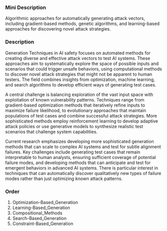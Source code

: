 ### Mini Description

Algorithmic approaches for automatically generating attack vectors, including gradient-based methods, genetic algorithms, and learning-based approaches for discovering novel attack strategies.

### Description

Generation Techniques in AI safety focuses on automated methods for creating diverse and effective attack vectors to test AI systems. These approaches aim to systematically explore the space of possible inputs and scenarios that could trigger unsafe behaviors, using computational methods to discover novel attack strategies that might not be apparent to human testers. The field combines insights from optimization, machine learning, and search algorithms to develop efficient ways of generating test cases.

A central challenge is balancing exploration of the vast input space with exploitation of known vulnerability patterns. Techniques range from gradient-based optimization methods that iteratively refine inputs to maximize failure likelihood, to evolutionary approaches that maintain populations of test cases and combine successful attack strategies. More sophisticated methods employ reinforcement learning to develop adaptive attack policies or use generative models to synthesize realistic test scenarios that challenge system capabilities.

Current research emphasizes developing more sophisticated generation methods that can scale to complex AI systems and test for subtle alignment failures. Key challenges include generating test cases that remain interpretable to human analysts, ensuring sufficient coverage of potential failure modes, and developing methods that can anticipate and test for emergent behaviors in advanced AI systems. There is particular interest in techniques that can automatically discover qualitatively new types of failure modes rather than just optimizing known attack patterns.

### Order

1. Optimization-Based_Generation
2. Learning-Based_Generation
3. Compositional_Methods
4. Search-Based_Generation
5. Constraint-Based_Generation
